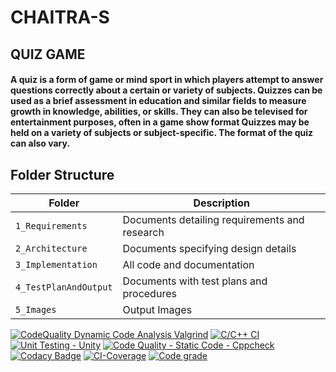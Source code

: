 # CHAITRA-S

## QUIZ GAME  
#### A quiz is a form of game or mind sport in which players attempt to answer questions correctly about a certain or variety of subjects. Quizzes can be used as a brief assessment in education and similar fields to measure growth in knowledge, abilities, or skills. They can also be televised for entertainment purposes, often in a game show format Quizzes may be held on a variety of subjects or subject-specific. The format of the quiz can also vary.

## Folder Structure
Folder                    | Description
--------------------------| -----------------------------------------
`1_Requirements`          | Documents detailing requirements and research
`2_Architecture`                | Documents specifying design details
`3_Implementation`        | All code and documentation
`4_TestPlanAndOutput`     | Documents with test plans and procedures
`5_Images`                | Output Images

 [![CodeQuality Dynamic Code Analysis Valgrind](https://github.com/Chaitra15S/CHAITRA-S/actions/workflows/CodeQuality_Dynamic.yml/badge.svg)](https://github.com/Chaitra15S/CHAITRA-S/actions/workflows/CodeQuality_Dynamic.yml)    [![C/C++ CI](https://github.com/Chaitra15S/CHAITRA-S/actions/workflows/c-build.yml/badge.svg)](https://github.com/Chaitra15S/CHAITRA-S/actions/workflows/c-build.yml)    [![Unit Testing - Unity](https://github.com/Chaitra15S/CHAITRA-S/actions/workflows/unity.yml/badge.svg)](https://github.com/Chaitra15S/CHAITRA-S/actions/workflows/unity.yml)    [![Code Quality - Static Code - Cppcheck](https://github.com/Chaitra15S/CHAITRA-S/actions/workflows/cppcheck.yml/badge.svg)](https://github.com/Chaitra15S/CHAITRA-S/actions/workflows/cppcheck.yml)    [![Codacy Badge](https://app.codacy.com/project/badge/Grade/e2a6ee1111f547ac94c6f8fef13cbb3d)](https://www.codacy.com/gh/Chaitra15S/CHAITRA-S/dashboard?utm_source=github.com&amp;utm_medium=referral&amp;utm_content=Chaitra15S/CHAITRA-S&amp;utm_campaign=Badge_Grade)       [![CI-Coverage](https://github.com/Chaitra15S/CHAITRA-S/actions/workflows/gcov.yml/badge.svg)](https://github.com/Chaitra15S/CHAITRA-S/actions/workflows/gcov.yml)    [![Code grade](https://www.code-inspector.com/project/25052/status/svg)](https://frontend.code-inspector.com/public/project/25052/CHAITRA-S/dashboard)
